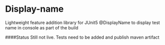 # Display-name
Lightweight feature addition library for JUnit5 @DisplayName to display test name in console as part of the build


####Status
Still not live. Tests need to be added and publish maven artifact
